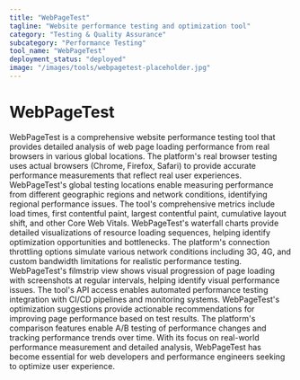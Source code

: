 ```yaml
---
title: "WebPageTest"
tagline: "Website performance testing and optimization tool"
category: "Testing & Quality Assurance"
subcategory: "Performance Testing"
tool_name: "WebPageTest"
deployment_status: "deployed"
image: "/images/tools/webpagetest-placeholder.jpg"
---
```


# WebPageTest

WebPageTest is a comprehensive website performance testing tool that provides detailed analysis of web page loading performance from real browsers in various global locations. The platform's real browser testing uses actual browsers (Chrome, Firefox, Safari) to provide accurate performance measurements that reflect real user experiences. WebPageTest's global testing locations enable measuring performance from different geographic regions and network conditions, identifying regional performance issues. The tool's comprehensive metrics include load times, first contentful paint, largest contentful paint, cumulative layout shift, and other Core Web Vitals. WebPageTest's waterfall charts provide detailed visualizations of resource loading sequences, helping identify optimization opportunities and bottlenecks. The platform's connection throttling options simulate various network conditions including 3G, 4G, and custom bandwidth limitations for realistic performance testing. WebPageTest's filmstrip view shows visual progression of page loading with screenshots at regular intervals, helping identify visual performance issues. The tool's API access enables automated performance testing integration with CI/CD pipelines and monitoring systems. WebPageTest's optimization suggestions provide actionable recommendations for improving page performance based on test results. The platform's comparison features enable A/B testing of performance changes and tracking performance trends over time. With its focus on real-world performance measurement and detailed analysis, WebPageTest has become essential for web developers and performance engineers seeking to optimize user experience.
